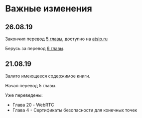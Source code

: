 # Важные изменения

## 26.08.19

Закончил перевод [5 главы](glava-05.md), доступно на [atsip.ru](http://atsip.ru/pomoshch/kniga-asterisk-4-redaktsiya/353-glava-5-konfiguratsiya-polzovatelskikh-ustrojstv)

Берусь за перевод [6 главы](glava-06.md).

## 21.08.19

Залито имеющееся содержимое книги.

Начал перевод 5 главы.

Уже переведены:

* Глава 20 - WebRTC
* Глава 4 - Сертификаты безопасности для конечных точек





